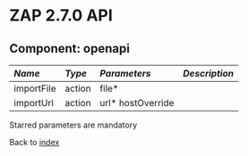 # ZAP 2.7.0 API
## Component: openapi
| _Name_ | _Type_ | _Parameters_ | _Description_ |
|:-------|:-------|:-------------|:--------------|
| importFile| action | file*  |  |
| importUrl| action | url* hostOverride  |  |

Starred parameters are mandatory

Back to [index](ApiGen_Index)

